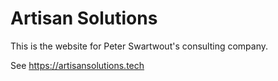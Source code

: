 # Artisan Solutions

This is the website for Peter Swartwout's consulting company.

See https://artisansolutions.tech
